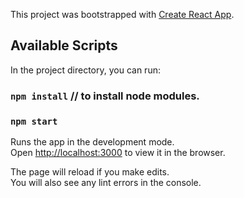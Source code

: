 This project was bootstrapped with [Create React App](https://github.com/facebook/create-react-app).

## Available Scripts

In the project directory, you can run:

### `npm install` // to install node modules. 

### `npm start`

Runs the app in the development mode.<br />
Open [http://localhost:3000](http://localhost:3000) to view it in the browser.

The page will reload if you make edits.<br />
You will also see any lint errors in the console.
